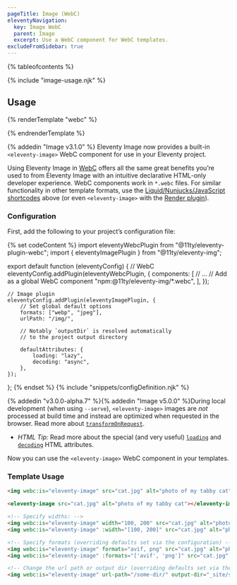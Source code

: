 ```yaml
---
pageTitle: Image (WebC)
eleventyNavigation:
  key: Image WebC
  parent: Image
  excerpt: Use a WebC component for WebC templates.
excludeFromSidebar: true
---
```


{% tableofcontents %}

{% include "image-usage.njk" %}

## Usage

{% renderTemplate "webc" %}
<div class="build-cost-inline">
<div><a href="./image.md#optimize-images-on-request"><build-cost @cost="1" @icon="🍦" @rating-icon="🍨" label="Serve Cost"></build-cost></a></div>
<div><a href="./image.md#build-cost"><build-cost @cost="3"></build-cost></a></div>
</div>
{% endrenderTemplate %}

{% addedin "Image v3.1.0" %} Eleventy Image now provides a built-in `<eleventy-image>` WebC component for use in your Eleventy project.

Using Eleventy Image in [WebC](/docs/languages/webc.md) offers all the same great benefits you’re used to from Eleventy Image with an intuitive declarative HTML-only developer experience. WebC components work in `*.webc` files. For similar functionality in other template formats, use the [Liquid/Nunjucks/JavaScript shortcodes](./image-shortcodes.md) above (or even `<eleventy-image>` with the [Render plugin](/docs/plugins/render.md)).

### Configuration

First, add the following to your project’s configuration file:

{% set codeContent %}
import eleventyWebcPlugin from "@11ty/eleventy-plugin-webc";
import { eleventyImagePlugin } from "@11ty/eleventy-img";

export default function (eleventyConfig) {
	// WebC
	eleventyConfig.addPlugin(eleventyWebcPlugin, {
		components: [
			// …
			// Add as a global WebC component
			"npm:@11ty/eleventy-img/*.webc",
		],
	});

	// Image plugin
	eleventyConfig.addPlugin(eleventyImagePlugin, {
		// Set global default options
		formats: ["webp", "jpeg"],
		urlPath: "/img/",

		// Notably `outputDir` is resolved automatically
		// to the project output directory

		defaultAttributes: {
			loading: "lazy",
			decoding: "async",
		},
	});
};
{% endset %}
{% include "snippets/configDefinition.njk" %}

{% addedin "v3.0.0-alpha.7" %}{% addedin "Image v5.0.0" %}During local development (when using `--serve`), `<eleventy-image>` images are _not_ processed at build time and instead are optimized when requested in the browser. Read more about [`transformOnRequest`](./image.md#optimize-images-on-request).

- _HTML Tip:_ Read more about the special (and very useful) [`loading`](https://developer.mozilla.org/en-US/docs/Web/HTML/Element/img#attr-loading) and [`decoding`](https://developer.mozilla.org/en-US/docs/Web/HTML/Element/img#attr-decoding) HTML attributes.

Now you can use the `<eleventy-image>` WebC component in your templates.

### Template Usage

```html
<img webc:is="eleventy-image" src="cat.jpg" alt="photo of my tabby cat">
```

```html
<eleventy-image src="cat.jpg" alt="photo of my tabby cat"></eleventy-image>
```

```html
<!-- Specify widths: -->
<img webc:is="eleventy-image" width="100, 200" src="cat.jpg" alt="photo of my tabby cat">
<img webc:is="eleventy-image" :width="[100, 200]" src="cat.jpg" alt="photo of my tabby cat">
```

```html
<!-- Specify formats (overriding defaults set via the configuration) -->
<img webc:is="eleventy-image" formats="avif, png" src="cat.jpg" alt="photo of my tabby cat">
<img webc:is="eleventy-image" :formats="['avif', 'png']" src="cat.jpg" alt="photo of my tabby cat">
```

```html
<!-- Change the url path or output dir (overriding defaults set via the configuration above) -->
<img webc:is="eleventy-image" url-path="/some-dir/" output-dir="_site/some-dir/" src="cat.jpg" alt="photo of my tabby cat">
```